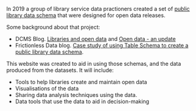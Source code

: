 In 2019 a group of library service data practioners created a set of [public library data schema](https://schema.librarydata.uk/) that were designed for open data releases.

Some background about that project:

* DCMS Blog. [Libraries and open data](https://dcmslibraries.blog.gov.uk/2019/09/06/libraries-and-open-data/) and [Open data - an update](https://dcmslibraries.blog.gov.uk/2020/08/03/library-open-data-an-update/)
* Frictionless Data blog. [Case study of using Table Schema to create a public library data schema](https://frictionlessdata.io/blog/2022/02/07/libraries-hacked/#schemas-and-frictionless-data).

This website was created to aid in using those schemas, and the data produced from the datasets. It will include:

* Tools to help libraries create and maintain open data
* Visualisations of the data
* Sharing data analysis techniques using the data.
* Data tools that use the data to aid in decision-making
